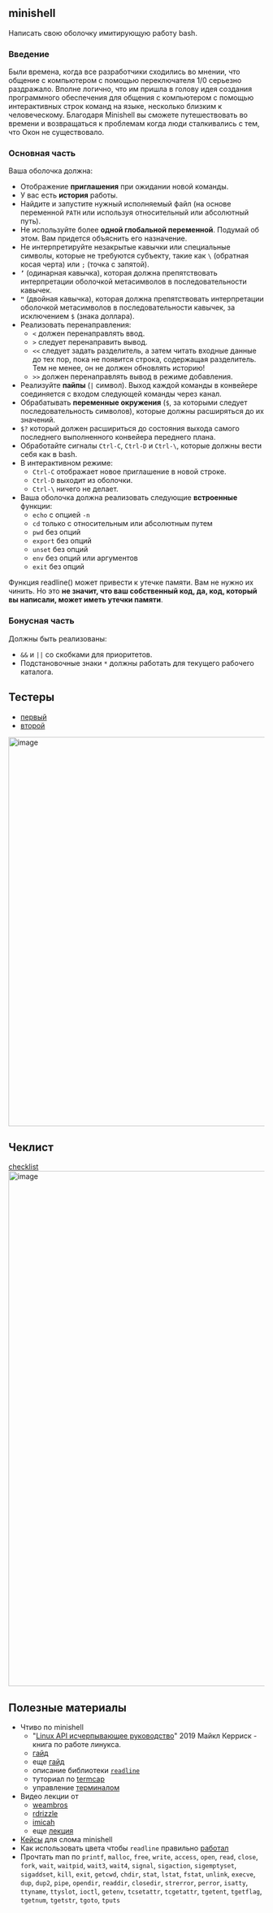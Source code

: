 minishell
---------
Написать свою оболочку имитирующую работу bash. 
### Введение
Были времена, когда все разработчики сходились во мнении, что общение с компьютером с помощью переключателя 1/0 серьезно раздражало. Вполне логично, что им пришла в голову идея создания программного обеспечения для общения с компьютером с помощью интерактивных строк команд на языке, несколько близким к человеческому. Благодаря Minishell вы сможете путешествовать во времени и возвращаться к проблемам когда люди сталкивались с тем, что Окон не существовало.

### Основная часть
Ваша оболочка должна:
- Отображение <b>приглашения</b> при ожидании новой команды.
- У вас есть <b>история</b> работы.
- Найдите и запустите нужный исполняемый файл (на основе переменной `PATH` или используя относительный или абсолютный путь).
- Не используйте более <b>одной глобальной переменной</b>. Подумай об этом. Вам придется объяснить его назначение.
- Не интерпретируйте незакрытые кавычки или специальные символы, которые не требуются субъекту, такие как `\` (обратная косая черта) или `;` (точка с запятой).
- <b>`’`</b> (одинарная кавычка), которая должна препятствовать интерпретации оболочкой метасимволов в последовательности кавычек.
- <b>`"`</b> (двойная кавычка), которая должна препятствовать интерпретации оболочкой метасимволов в последовательности кавычек, за исключением `$` (знака доллара).
- Реализовать перенаправления:
    - `<` должен перенаправлять ввод.
    - `>` следует перенаправить вывод.
    - `<<` следует задать разделитель, а затем читать входные данные до тех пор, пока не появится строка, содержащая разделитель. Тем не менее, он не должен обновлять историю!
    - `>>` должен перенаправлять вывод в режиме добавления.
- Реализуйте <b>пайпы</b> (`|` символ). Выход каждой команды в конвейере соединяется с входом следующей команды через канал.
- Обрабатывать <b>переменные окружения</b> (`$`, за которыми следует последовательность символов), которые должны расширяться до их значений.
- `$?` который должен расшириться до состояния выхода самого последнего выполненного конвейера переднего плана.
- Обработайте сигналы `Ctrl-C`, `Ctrl-D` и `Ctrl-\`, которые должны вести себя как в bash.
- В интерактивном режиме:
    - `Ctrl-C` отображает новое приглашение в новой строке.
    - `Ctrl-D` выходит из оболочки.
    - `Ctrl-\` ничего не делает.
- Ваша оболочка должна реализовать следующие <b>встроенные</b> функции:
    - `echo` с опцией `-n`
    - `cd` только с относительным или абсолютным путем
    - `pwd` без опций
    - `export` без опций
    - `unset` без опций
    - `env` без опций или аргументов
    - `exit` без опций

Функция readline() может привести к утечке памяти. Вам не нужно их чинить. Но это <b>не значит, что ваш собственный код, да, код, который вы написали, может иметь утечки памяти</b>.

### Бонусная часть
Должны быть реализованы:
- `&&` и `||` со скобками для приоритетов.
- Подстановочные знаки `*` должны работать для текущего рабочего каталога.

Тестеры
-------
- [первый](https://github.com/alchrist42/msh_tester)
- [второй](https://pypi.org/project/minishell-test/#description)
<img width="766" alt="image" src="https://user-images.githubusercontent.com/58044383/169036722-1a7d57c0-e7c6-4b50-99db-edb5e6e648d6.png">

Чеклист
-------
[checklist](https://github.com/mharriso/school21-checklists/blob/master/ng_3_minishell.pdf)
<img width="1014" alt="image" src="https://user-images.githubusercontent.com/58044383/169034673-13408430-65ac-4e05-a69e-eb4c023f6262.png">

Полезные материалы
------------------
- Чтиво по minishell
    - "[Linux API исчерпывающее руководство](https://vk.com/wall-51126445_46377#:~:text=%D0%90%D0%BD%D0%B3%D0%BB%D0%BE%D1%8F%D0%B7%D1%8B%D1%87%D0%BD%D0%BE%D0%B5%20%D0%B8%D0%B7%D0%B4%D0%B0%D0%BD%D0%B8%D0%B5%20%D1%8D%D1%82%D0%BE%D0%B9%20%D0%BA%D0%BD%D0%B8%D0%B3%D0%B8%20%D0%B2%D1%8B%D1%88%D0%BB%D0%BE%20%D0%B2%20%D0%BA%D0%BE%D0%BD%D1%86%D0%B5%202010%20%D0%B3%D0%BE%D0%B4%D0%B0)" 2019 Майкл Керриск - книга по работе линукса.
    - [гайд](https://github.com/eLEGIJA/minishell)
    - еще [гайд](https://github.com/Ukio-G/minishell/blob/master/doc.md)
    - описание библиотеки [`readline`](https://russianblogs.com/article/7614321785/)
    - туториал по [termcap](https://docs.google.com/document/d/1OzX0XRMcIUvCoE5ZTidod0K6yN3Kfs0wH0k-jTz45Lk/edit)
    - управление [терминалом](https://ejudge.ru/study/3sem/term.pdf)
- Видео лекции от 
    - [weambros](https://www.youtube.com/watch?v=Um3pzuee-4Y&ab_channel=AlexanderShorshin-studentof21school)
    - [rdrizzle](https://www.youtube.com/watch?v=A7ccmRSn7JY&list=PLUJCSGGiox1R4wwUO0hS899uT02XDQIc_&ab_channel=Edu_events_mow)
    - [imicah](https://www.youtube.com/watch?v=7B6o2YyvIKw&list=PLUJCSGGiox1R4wwUO0hS899uT02XDQIc_&index=4&ab_channel=Edu_events_mow)
    - еще [лекция](https://www.youtube.com/watch?v=i49JO5YA08s&list=PLUJCSGGiox1R4wwUO0hS899uT02XDQIc_&index=5&ab_channel=%D0%90%D0%BB%D0%B5%D0%BA%D1%81%D0%B0%D0%BD%D0%B4%D1%80%D0%90%D1%80%D1%85%D0%B8%D0%BF%D0%BE%D0%B2)
- [Кейсы](https://docs.google.com/spreadsheets/d/1RPxSWKzRELfAirkaLeqqzoEArkaq9Vy7tTEHEnamlgA/edit#gid=0) для слома minishell 
- Как использовать цвета чтобы `readline` правильно [работал](https://github.com/tlucanti/minishell/blob/master/inc/color.h)
- Прочтать man по `printf`, `malloc`, `free`, `write`, `access`, `open`, `read`, `close`, `fork`, `wait`, `waitpid`, `wait3`, `wait4`, `signal`, `sigaction`, `sigemptyset`, `sigaddset`, `kill`, `exit`, `getcwd`, `chdir`, `stat`, `lstat`, `fstat`, `unlink`, `execve`, `dup`, `dup2`, `pipe`, `opendir`, `readdir`, `closedir`, `strerror`, `perror`, `isatty`, `ttyname`, `ttyslot`, `ioctl`, `getenv`, `tcsetattr`, `tcgetattr`, `tgetent`, `tgetflag`, `tgetnum`, `tgetstr`, `tgoto`, `tputs`
